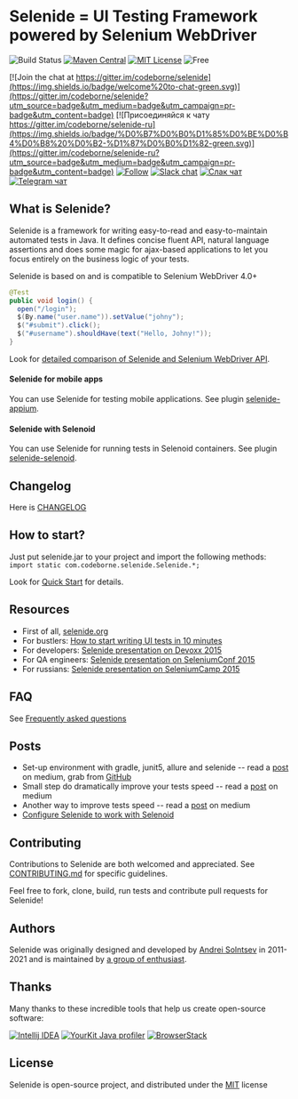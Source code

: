 # Selenide = UI Testing Framework powered by Selenium WebDriver

![Build Status](https://github.com/selenide/selenide/workflows/Run%20tests/badge.svg)
[![Maven Central](https://img.shields.io/maven-central/v/com.codeborne/selenide.svg)](https://search.maven.org/artifact/com.codeborne/selenide)
[![MIT License](http://img.shields.io/badge/license-MIT-green.svg)](https://github.com/selenide/selenide/blob/master/LICENSE)
![Free](https://img.shields.io/badge/free-open--source-green.svg)

[![Join the chat at https://gitter.im/codeborne/selenide](https://img.shields.io/badge/welcome%20to-chat-green.svg)](https://gitter.im/codeborne/selenide?utm_source=badge&utm_medium=badge&utm_campaign=pr-badge&utm_content=badge)
[![Присоединяйся к чату https://gitter.im/codeborne/selenide-ru](https://img.shields.io/badge/%D0%B7%D0%B0%D1%85%D0%BE%D0%B4%D0%B8%20%D0%B2-%D1%87%D0%B0%D1%82-green.svg)](https://gitter.im/codeborne/selenide-ru?utm_source=badge&utm_medium=badge&utm_campaign=pr-badge&utm_content=badge)
[![Follow](https://img.shields.io/twitter/follow/selenide.svg?style=social&label=Follow)](https://twitter.com/selenide)
[![Slack chat](https://img.shields.io/badge/slack-chat-yellow.svg)](https://testers.io/messages/selenide)
[![Слак чат](https://img.shields.io/badge/слак-чат-yellow.svg)](https://softwaretesters.slack.com/messages/selenide_ru)
[![Telegram чат](https://img.shields.io/badge/Telegram-%D1%87%D0%B0%D1%82-blue.svg)](https://t.me/selenide_ru)

## What is Selenide?

Selenide is a framework for writing easy-to-read and easy-to-maintain automated tests in Java.
It defines concise fluent API, natural language assertions and does some magic for ajax-based applications to let you focus entirely on the business logic of your tests.

Selenide is based on and is compatible to Selenium WebDriver 4.0+

```java
@Test
public void login() {
  open("/login");
  $(By.name("user.name")).setValue("johny");
  $("#submit").click();
  $("#username").shouldHave(text("Hello, Johny!"));
}
```

Look for [detailed comparison of Selenide and Selenium WebDriver API](https://github.com/selenide/selenide/wiki/Selenide-vs-Selenium).

#### Selenide for mobile apps
You can use Selenide for testing mobile applications. See plugin [selenide-appium](https://github.com/selenide/selenide-appium).

#### Selenide with Selenoid
You can use Selenide for running tests in Selenoid containers. See plugin [selenide-selenoid](https://github.com/selenide/selenide-selenoid).


## Changelog

Here is [CHANGELOG](https://github.com/selenide/selenide/blob/master/CHANGELOG.md)

## How to start?

Just put selenide.jar to your project and import the following methods: `import static com.codeborne.selenide.Selenide.*;`

Look for [Quick Start](https://github.com/selenide/selenide/wiki/Quick-Start) for details.

## Resources

* First of all, [selenide.org](http://selenide.org)
* For bustlers: [How to start writing UI tests in 10 minutes](http://selenide.org/2014/10/01/how-to-start-writing-ui-tests/)
* For developers: [Selenide presentation on Devoxx 2015](http://selenide.org/2015/11/13/selenide-on-devoxx/)
* For QA engineers: [Selenide presentation on SeleniumConf 2015](http://selenide.org/2015/09/23/selenide-on-seleniumconf/)
* For russians: [Selenide presentation on SeleniumCamp 2015](http://seleniumcamp.com/materials/good-short-test/)

## FAQ

See [Frequently asked questions](http://selenide.org/faq.html)

## Posts
- Set-up environment with gradle, junit5, allure and selenide -- read a [post](https://medium.com/@rosolko/simple-allure-2-configuration-for-gradle-8cd3810658dd) on medium, grab from [GitHub](https://github.com/rosolko/allure-gradle-configuration)
- Small step do dramatically improve your tests speed -- read a [post](https://medium.com/@rosolko/boost-you-autotests-with-fast-authorization-b3eee52ecc19) on medium
- Another way to improve tests speed -- read a [post](https://medium.com/@rosolko/fast-authorization-level-local-storage-6c84e9b3cef1) on medium
- [Configure Selenide to work with Selenoid](https://medium.com/@rosolko/configure-selenide-to-work-with-selenoid-8835cd6dc7d2)

## Contributing

Contributions to Selenide are both welcomed and appreciated. 
See [CONTRIBUTING.md](CONTRIBUTING.md) for specific guidelines.

Feel free to fork, clone, build, run tests and contribute pull requests for Selenide!


## Authors

Selenide was originally designed and developed by [Andrei Solntsev](http://asolntsev.github.io/) in 2011-2021
 and is maintained by [a group of enthusiast](https://github.com/orgs/selenide/people).

## Thanks

Many thanks to these incredible tools that help us create open-source software:

[![Intellij IDEA](https://cloud.google.com/tools/images/icon_IntelliJIDEA.png)](http://www.jetbrains.com/idea)
[![YourKit Java profiler](http://selenide.org/images/yourkit.png)](https://www.yourkit.com/features/)
[![BrowserStack](https://www.browserstack.com/images/mail/browserstack-logo-footer.png)](https://www.browserstack.com)

## License

Selenide is open-source project, and distributed under the [MIT](http://choosealicense.com/licenses/mit/) license
